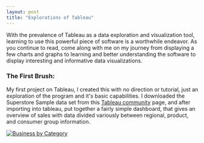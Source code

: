 ```yaml
---
layout: post
title: "Explorations of Tableau"
---
```

With the prevalence of Tableau as a data exploration and
visualization tool, learning to use this powerful piece of
software is a worthwhile endeavor. As you continue to read,
come along with me on my journey from displaying a few
charts and graphs to learning and better understanding the
software to display interesting and informative data
visualizations.

### The First Brush:
My first project on Tableau, I created this with no direction or tutorial, just an exploration of the program and
it's basic capabilities. I downloaded the Superstore Sample data set from this [Tableau community](https://community.tableau.com/docs/DOC-1236) page,
and after importing into tableau, put together a fairly simple dashboard, that gives an overview of sales with data divided
variously between regional, product, and consumer group information.

<div class='tableauPlaceholder' id='viz1529930685011' style='position: relative'><noscript><a href='#'><img alt='Business by Category ' src='https:&#47;&#47;public.tableau.com&#47;static&#47;images&#47;Sa&#47;Sample_Superstore-FirstDashboard_0&#47;BusinessbyCategory&#47;1_rss.png' style='border: none' /></a></noscript><object class='tableauViz'  style='display:none;'><param name='host_url' value='https%3A%2F%2Fpublic.tableau.com%2F' /> <param name='embed_code_version' value='3' /> <param name='site_root' value='' /><param name='name' value='Sample_Superstore-FirstDashboard_0&#47;BusinessbyCategory' /><param name='tabs' value='no' /><param name='toolbar' value='yes' /><param name='static_image' value='https:&#47;&#47;public.tableau.com&#47;static&#47;images&#47;Sa&#47;Sample_Superstore-FirstDashboard_0&#47;BusinessbyCategory&#47;1.png' /> <param name='animate_transition' value='yes' /><param name='display_static_image' value='yes' /><param name='display_spinner' value='yes' /><param name='display_overlay' value='yes' /><param name='display_count' value='yes' /><param name='filter' value='publish=yes' /></object></div>                <script type='text/javascript'>                    var divElement = document.getElementById('viz1529930685011');                    var vizElement = divElement.getElementsByTagName('object')[0];                    vizElement.style.minWidth='420px';vizElement.style.maxWidth='1600px';vizElement.style.width='100%';vizElement.style.minHeight='587px';vizElement.style.maxHeight='927px';vizElement.style.height=(divElement.offsetWidth*0.75)+'px';                    var scriptElement = document.createElement('script');                    scriptElement.src = 'https://public.tableau.com/javascripts/api/viz_v1.js';                    vizElement.parentNode.insertBefore(scriptElement, vizElement);                </script>
